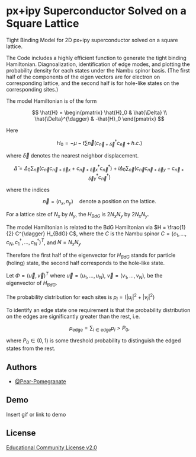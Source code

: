 
# px+ipy Superconductor Solved on a Square Lattice

Tight Binding Model for 2D px+ipy superconductor solved on a square lattice.

The Code includes a highly efficient function to generate the tight binding Hamiltonian. Diagnoalization, identification of edge modes, and plotting the probability density for each states under the Nambu spinor basis. (The first half of the components of the eigen vectors are for electron on corresponding lattice, and the second half is for hole-like states on the corresponding sites.)

The model Hamiltonian is of the form 

$$
\hat{H} = 
\begin{pmatrix}
\hat{H}_0 & \hat{\Delta} \\
\hat{\Delta}^{\dagger} & -\hat{H}_0
\end{pmatrix}
$$

Here 


$$H_0 = -\mu - t\sum{\vec{n}}(c_{\vec{n}+\vec{\delta}}^{\dagger}c_{\vec{n}} + h.c.)$$

where $\vec{\delta}$  denotes the nearest neighbor displacement.

$$
\hat{\Delta} = \Delta_0  \sum_{\vec{n}} (c_{\vec{n}} c_{\vec{n}+\vec{\delta}x} + c_{\vec{n}+\vec{\delta}x}^{\dagger} c_{\vec{n}}^{\dagger}) + i \Delta_0 \sum_{\vec{n}} (c_{\vec{n}} c_{\vec{n}+\vec{\delta}y} - c_{\vec{n}+\vec{\delta}y}^{\dagger} c_{\vec{n}}^{\dagger}) 
$$

where the indices

$$
\vec{n} = (n_x, n_y) \quad \text{denote a position on the lattice.}
$$

For a lattice size of $N_x$ by $N_y$, the $H_{BdG}$ is $2N_xN_y$ by $2N_xN_y$.

The model Hamiltonian is related to the BdG Hamiltonian via  $H = \frac{1}{2} C^{\dagger} H_{BdG} C$, where the $C$ is the Nambu spinor $C = (c_1, \ldots, c_N, c_1^{\dagger}, \ldots, c_N^{\dagger})^T$, and $N = N_x N_y$

Therefore the first half of the eigenvector for $H_{BdG}$ stands for particle (holing) state, the second half corresponds to the hole-like state.

Let $\Phi = (\vec{u}, \vec{v})^T$ where $\vec{u} = (u_1, \ldots, u_N)$, $\vec{v} = (v_1, \ldots, v_N)$, be the eigenvector of $H_{BdG}$.

The probability distribution for each sites is $p_i =  (|u_i|^2 + |v_i|^2)$

To identify an edge state one requirement is that the probability distribution on the edges are significantly greater than the rest, i.e.

$$
p_{\text{edge}} = \sum_{i \in \text{edge}} p_i > P_0,
$$

where $P_0 \in (0,1)$ is some threshold probability to distinguish the edged states from the rest.







## Authors

- [@Pear-Pomegranate](https://github.com/Pear-Pomegranate)


## Demo

Insert gif or link to demo


## License

[Educational Community License v2.0](https://https://choosealicense.com/licenses/ecl-2.0/)

